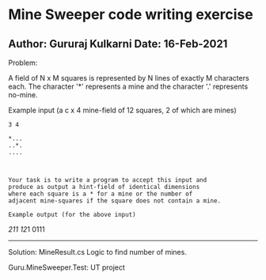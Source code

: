 # Mine Sweeper code writing exercise

Author: Gururaj Kulkarni
Date: 16-Feb-2021
-------------------------------------------------------

Problem:

A field of N x M squares is represented by N lines of 
exactly M characters each. The character '*' represents 
a mine and the character '.' represents no-mine. 

Example input (a c x 4 mine-field of 12 squares, 2 of
which are mines)

```
3 4

*...
..*.
....



Your task is to write a program to accept this input and
produce as output a hint-field of identical dimensions 
where each square is a * for a mine or the number of 
adjacent mine-squares if the square does not contain a mine. 

Example output (for the above input)
```
*211
12*1
0111


-------------------------------------------------------
Solution:
MineResult.cs Logic to find number of mines. 

Guru.MineSweeper.Test: UT project
